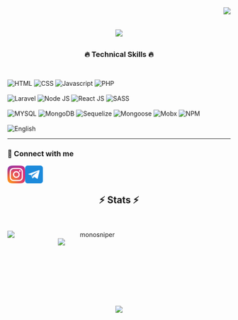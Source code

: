 
<img align="right" src="https://visitor-badge.laobi.icu/badge?page_id=monosniper.monosniper">

<h1 align="center">
<a href="https://git.io/typing-svg">
<img src="https://readme-typing-svg.herokuapp.com?font=Jost&weight=600&size=30&duration=1000&pause=1000&color=15F7B8&background=15151500&center=true&vCenter=true&repeat=false&width=435&lines=%D0%9F%D1%80%D0%B8%D0%B2%D0%B5%D1%82!%F0%9F%91%8B;%D0%9C%D0%B5%D0%BD%D1%8F+%D0%B7%D0%BE%D0%B2%D1%83%D1%82+%D0%A0%D0%B0%D0%B2%D0%B8%D0%BB%D1%8C;%D0%A0%D0%B0%D0%B4+%D0%B2%D0%B0%D1%81+%D1%82%D1%83%D1%82+%D0%B2%D0%B8%D0%B4%D0%B5%D1%82%D1%8C!">
</a>
</h1>
<!-- 
<h5 align="center">
<code><a href="https://www.instagram.com/ravilto/" title="Instagram Profile"><img width="22" src="images/instagram.svg"> Instagram</a></code>
<code><a href="https://ravilto.t.me" title="Telegram"><img width="22" src="images/telegram.svg"> Telegram</a></code>
</h5> -->

<!-- <p align="center">
Hi, I'm Osman DURDAĞ, Research Assistant & Computer Engineer & Software Developer from Turkey
<br>
<br>
🔬 I'm currently studying for a master's degree in Atatürk University Computer Engineering Department
<br>
🎓 I graduated from Black Sea Technical University Computer Engineering Department
<br>
🎓 I graduated from Erzurum İbrahim Hakkı Science High School
<br>
💻 I love writing code and learn anythings about it
<br>
📚 I’m currently learning how to build E-Commerce Website with Django
<br>
💬 Ask me anything about from <a href="https://github.com/monosniper/monosniper/issues" title="Issues">Here</a>
<br>
📫 How to reach me: <a href="mailto: osmandurdag@hotmail.com">osmandurdag@hotmail.com</a>
</p> -->


<h3 align="center">🔥 Technical Skills 🔥</h2>
<br>
<p>
<img title="HTML" height="25" src="https://img.shields.io/badge/language-HTML-brightgreen?style=for-the-badge&logo=html5&logoColor=white">
<img title="CSS" height="25" src="https://img.shields.io/badge/language-CSS-brightgreen?style=for-the-badge&logo=css3&logoColor=white">
<img title="Javascript" height="25" src="https://img.shields.io/badge/language-Javascript-brightgreen?style=for-the-badge&logo=javascript&logoColor=white">
<img title="PHP" height="25" src="https://img.shields.io/badge/language-PHP-brightgreen?style=for-the-badge&logo=php&logoColor=white">
  
  <br>
  <br>
  
  <img title="Laravel" height="25" src="https://img.shields.io/badge/framework-Laravel-brightgreen?style=for-the-badge&logo=laravel&logoColor=white">
  <img title="Node JS" height="25" src="https://img.shields.io/badge/framework-node js-brightgreen?style=for-the-badge&logo=node.js&logoColor=white">
  <img title="React JS" height="25" src="https://img.shields.io/badge/framework-REACT-brightgreen?style=for-the-badge&logo=react&logoColor=white">
  <img title="SASS" height="25" src="https://img.shields.io/badge/framework-sass-brightgreen?style=for-the-badge&logo=sass&logoColor=white">
  
  <br>
  <br>
  
  <img title="MYSQL" height="25" src="https://img.shields.io/badge/technology-mysql-brightgreen?style=for-the-badge&logo=mysql&logoColor=white">
  <img title="MongoDB" height="25" src="https://img.shields.io/badge/technology-MongoDB-brightgreen?style=for-the-badge&logo=mongodb&logoColor=white">
  <img title="Sequelize" height="25" src="https://img.shields.io/badge/technology-Sequelize-brightgreen?style=for-the-badge&logo=sequelize&logoColor=white">
  <img title="Mongoose" height="25" src="https://img.shields.io/badge/technology-Mongoose-brightgreen?style=for-the-badge&logo=mongoose&logoColor=white">
  
  
  <img title="Mobx" height="25" src="https://img.shields.io/badge/technology-Mobx-brightgreen?style=for-the-badge&logo=mobx&logoColor=white">
  <img title="NPM" height="25" src="https://img.shields.io/badge/technology-NPM-brightgreen?style=for-the-badge&logo=npm&logoColor=white">
  
  <br>
  <br>
  
  <img title="English" height="25" src="https://img.shields.io/badge/English-A2-brightgreen?style=for-the-badge">
</p>

<hr>

<h3>🤝 Connect with me</h2>
  <a href="https://www.instagram.com/ravilto/"><img align="left" src="images/instagram.svg" alt="Instagram" width="40px"/></a>
  <a href="https://ravilto.t.me"><img align="left" src="images/telegram.svg" alt="Telegram" width="40px"/></a>

<br>
<br>

<h2 align="center">⚡ Stats ⚡</h2>
<br>
<p align=center>
  
<div align=center>
  
<a href="https://github.com/denvercoder1/github-readme-streak-stats" title="Go to Source">
<img align="left" width=390 src="https://github-readme-streak-stats.herokuapp.com/?user=monosniper&theme=react&border=61dafb&hide_border=true" alt="monosniper" />
</a>
  
<a href="https://github.com/anuraghazra/github-readme-stats" title="Go to Source">
<img align="right" width=390 src="https://github-readme-stats.vercel.app/api?username=monosniper&show_icons=true&theme=react&border_color=61dafb&hide_border=true" />
</a>
  
</div>

<br><br><br><br><br><br><br><br><br>

<div align=center>
<a href="https://github.com/anuraghazra/github-readme-stats">
<img width=325 align="center" src="https://github-readme-stats.vercel.app/api/top-langs/?username=monosniper&hide=c%23,powershell,Mathematica,Ruby,Objective-C,Objective-C%2b%2b,Cuda&title_color=61dafb&text_color=ffffff&icon_color=61dafb&bg_color=20232a&langs_count=8&layout=compact&border_color=61dafb&hide_border=true" />
</a>
</div>

<br>



<!-- <hr>

<h2 align="center">👨‍💻 Repositories 👨‍💻</h2>
<br>
<div width="100%" align="center">
<a align="left" href="https://github.com/monosniper/Algorithms" title="Algorithms"><img align="left" height="115" src="https://github-readme-stats.vercel.app/api/pin/?username=monosniper&repo=Algorithms&theme=react&border_color=61dafb&border_radius=10"></a><a align="right" href="https://github.com/monosniper/DataStructures" title="Data Structures"><img align="right" height="115" src="https://github-readme-stats.vercel.app/api/pin/?username=monosniper&repo=DataStructures&theme=react&border_color=61dafb&border_radius=10"></a>
</div>
<br/><br/><br/><br/><br/><br/>
<div width="100%" align="center">
<a align="left" href="https://github.com/monosniper/Turkce-Heceleme-CPP" title="Turkce-Heceleme-CPP"><img align="left" height="115" src="https://github-readme-stats.vercel.app/api/pin/?username=monosniper&repo=Turkce-Heceleme-CPP&theme=react&border_color=61dafb&border_radius=10"></a>
<a align="right" href="https://github.com/monosniper/CopyMoveForgeryDetectionWithDCT" title="Copy&Move Forgery Detection With DCT"><img align="right" height="115" src="https://github-readme-stats.vercel.app/api/pin/?username=monosniper&repo=CopyMoveForgeryDetectionWithDCT&theme=react&border_color=61dafb&border_radius=10"></a>
</div>
<br/><br/><br/><br/><br/><br/>
<div width="100%" align="center">
<a align="left" href="https://github.com/monosniper/cpp-openmp-needleman-wunsch" title="Needleman Wunsch Algorithm With OpenMP"><img align="left" height="115" src="https://github-readme-stats.vercel.app/api/pin/?username=monosniper&repo=cpp-openmp-needleman-wunsch&theme=react&border_color=61dafb&border_radius=10"></a>
<a align="right" href="https://github.com/monosniper/javascript-minesweeper" title="Minesweeper"><img align="right" height="115" src="https://github-readme-stats.vercel.app/api/pin/?username=monosniper&repo=javascript-minesweeper&theme=react&border_color=61dafb&border_radius=10"></a>
</div>
<br/><br/><br/><br/><br/><br/>

<h4 align="center">
<a href="https://github.com/monosniper?tab=repositories" title="Show Repositories">🔎 Show More 🔍</a>
</h4> -->
